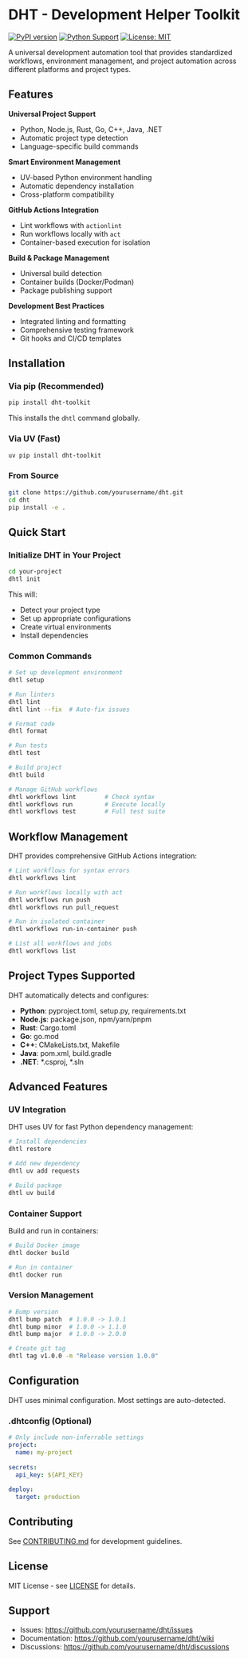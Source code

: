 # DHT - Development Helper Toolkit

[![PyPI version](https://badge.fury.io/py/dht-toolkit.svg)](https://badge.fury.io/py/dht-toolkit)
[![Python Support](https://img.shields.io/pypi/pyversions/dht-toolkit.svg)](https://pypi.org/project/dht-toolkit/)
[![License: MIT](https://img.shields.io/badge/License-MIT-yellow.svg)](https://opensource.org/licenses/MIT)

A universal development automation tool that provides standardized workflows, environment management, and project automation across different platforms and project types.

## Features

**Universal Project Support**
- Python, Node.js, Rust, Go, C++, Java, .NET
- Automatic project type detection
- Language-specific build commands

**Smart Environment Management**
- UV-based Python environment handling
- Automatic dependency installation
- Cross-platform compatibility

**GitHub Actions Integration**
- Lint workflows with `actionlint`
- Run workflows locally with `act`
- Container-based execution for isolation

**Build & Package Management**
- Universal build detection
- Container builds (Docker/Podman)
- Package publishing support

**Development Best Practices**
- Integrated linting and formatting
- Comprehensive testing framework
- Git hooks and CI/CD templates

## Installation

### Via pip (Recommended)

```bash
pip install dht-toolkit
```

This installs the `dhtl` command globally.

### Via UV (Fast)

```bash
uv pip install dht-toolkit
```

### From Source

```bash
git clone https://github.com/yourusername/dht.git
cd dht
pip install -e .
```

## Quick Start

### Initialize DHT in Your Project

```bash
cd your-project
dhtl init
```

This will:
- Detect your project type
- Set up appropriate configurations
- Create virtual environments
- Install dependencies

### Common Commands

```bash
# Set up development environment
dhtl setup

# Run linters
dhtl lint
dhtl lint --fix  # Auto-fix issues

# Format code
dhtl format

# Run tests
dhtl test

# Build project
dhtl build

# Manage GitHub workflows
dhtl workflows lint        # Check syntax
dhtl workflows run         # Execute locally
dhtl workflows test        # Full test suite
```

## Workflow Management

DHT provides comprehensive GitHub Actions integration:

```bash
# Lint workflows for syntax errors
dhtl workflows lint

# Run workflows locally with act
dhtl workflows run push
dhtl workflows run pull_request

# Run in isolated container
dhtl workflows run-in-container push

# List all workflows and jobs
dhtl workflows list
```

## Project Types Supported

DHT automatically detects and configures:

- **Python**: pyproject.toml, setup.py, requirements.txt
- **Node.js**: package.json, npm/yarn/pnpm
- **Rust**: Cargo.toml
- **Go**: go.mod
- **C++**: CMakeLists.txt, Makefile
- **Java**: pom.xml, build.gradle
- **.NET**: *.csproj, *.sln

## Advanced Features

### UV Integration

DHT uses UV for fast Python dependency management:

```bash
# Install dependencies
dhtl restore

# Add new dependency
dhtl uv add requests

# Build package
dhtl uv build
```

### Container Support

Build and run in containers:

```bash
# Build Docker image
dhtl docker build

# Run in container
dhtl docker run
```

### Version Management

```bash
# Bump version
dhtl bump patch  # 1.0.0 -> 1.0.1
dhtl bump minor  # 1.0.0 -> 1.1.0
dhtl bump major  # 1.0.0 -> 2.0.0

# Create git tag
dhtl tag v1.0.0 -m "Release version 1.0.0"
```

## Configuration

DHT uses minimal configuration. Most settings are auto-detected.

### .dhtconfig (Optional)

```yaml
# Only include non-inferrable settings
project:
  name: my-project
  
secrets:
  api_key: ${API_KEY}
  
deploy:
  target: production
```

## Contributing

See [CONTRIBUTING.md](CONTRIBUTING.md) for development guidelines.

## License

MIT License - see [LICENSE](LICENSE) for details.

## Support

- Issues: https://github.com/yourusername/dht/issues
- Documentation: https://github.com/yourusername/dht/wiki
- Discussions: https://github.com/yourusername/dht/discussions